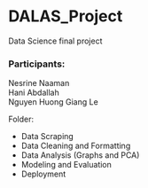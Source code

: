 # DALAS_Project
Data Science final project

### Participants:

Nesrine Naaman <br />
Hani Abdallah <br />
Nguyen Huong Giang Le

Folder:
- Data Scraping
- Data Cleaning and Formatting
- Data Analysis (Graphs and PCA)
- Modeling and Evaluation
- Deployment

